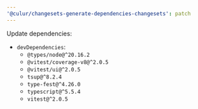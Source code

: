 ```yaml
---
'@culur/changesets-generate-dependencies-changesets': patch
---
```


Update dependencies:

- `devDependencies`:
  - `@types/node@^20.16.2`
  - `@vitest/coverage-v8@^2.0.5`
  - `@vitest/ui@^2.0.5`
  - `tsup@^8.2.4`
  - `type-fest@^4.26.0`
  - `typescript@^5.5.4`
  - `vitest@^2.0.5`
